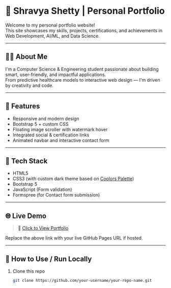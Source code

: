
# 🌟 Shravya Shetty | Personal Portfolio

Welcome to my personal portfolio website!  
This site showcases my skills, projects, certifications, and achievements in Web Development, AI/ML, and Data Science.


---

## 🧑‍💻 About Me

I'm a Computer Science & Engineering student passionate about building smart, user-friendly, and impactful applications.  
From predictive healthcare models to interactive web design — I'm driven by creativity and code.

---

## 🚀 Features

- Responsive and modern design  
- Bootstrap 5 + custom CSS  
- Floating image scroller with watermark hover  
- Integrated social & certification links  
- Animated navbar and interactive contact form  

---

## 🎨 Tech Stack

- HTML5  
- CSS3 (with custom dark theme based on [Coolors Palette](https://coolors.co/palette/006466-065a60-0b525b-144552-1b3a4b-212f45-272640-312244-3e1f47-4d194d))  
- Bootstrap 5  
- JavaScript (Form validation)  
- Formspree (for Contact form submission)

---

## 🌐 Live Demo

> 🔗 [Click to View Portfolio](https://shravyashetty714.github.io/)

Replace the above link with your live GitHub Pages URL if hosted.

---

## 📂 How to Use / Run Locally

1. Clone this repo  
   ```bash
   git clone https://github.com/your-username/your-repo-name.git

